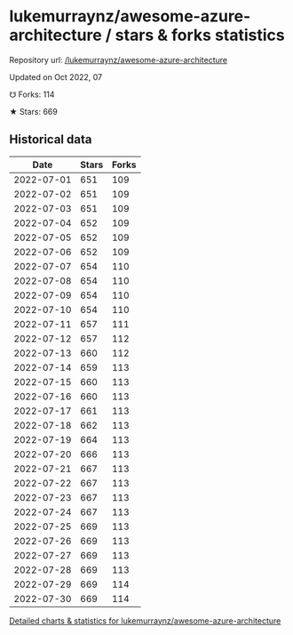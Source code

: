 # lukemurraynz/awesome-azure-architecture / stars & forks statistics

Repository url: [/lukemurraynz/awesome-azure-architecture](https://github.com/lukemurraynz/awesome-azure-architecture)

Updated on Oct 2022, 07

☋ Forks: 114

★ Stars: 669

## Historical data
| Date | Stars | Forks |
|------|-------|-------|
| 2022-07-01 | 651 | 109 | 
| 2022-07-02 | 651 | 109 | 
| 2022-07-03 | 651 | 109 | 
| 2022-07-04 | 652 | 109 | 
| 2022-07-05 | 652 | 109 | 
| 2022-07-06 | 652 | 109 | 
| 2022-07-07 | 654 | 110 | 
| 2022-07-08 | 654 | 110 | 
| 2022-07-09 | 654 | 110 | 
| 2022-07-10 | 654 | 110 | 
| 2022-07-11 | 657 | 111 | 
| 2022-07-12 | 657 | 112 | 
| 2022-07-13 | 660 | 112 | 
| 2022-07-14 | 659 | 113 | 
| 2022-07-15 | 660 | 113 | 
| 2022-07-16 | 660 | 113 | 
| 2022-07-17 | 661 | 113 | 
| 2022-07-18 | 662 | 113 | 
| 2022-07-19 | 664 | 113 | 
| 2022-07-20 | 666 | 113 | 
| 2022-07-21 | 667 | 113 | 
| 2022-07-22 | 667 | 113 | 
| 2022-07-23 | 667 | 113 | 
| 2022-07-24 | 667 | 113 | 
| 2022-07-25 | 669 | 113 | 
| 2022-07-26 | 669 | 113 | 
| 2022-07-27 | 669 | 113 | 
| 2022-07-28 | 669 | 113 | 
| 2022-07-29 | 669 | 114 | 
| 2022-07-30 | 669 | 114 | 


[Detailed charts & statistics for lukemurraynz/awesome-azure-architecture](https://reviewgithub.com/rep/lukemurraynz/awesome-azure-architecture)
